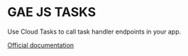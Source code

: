 # GAE JS TASKS

Use Cloud Tasks to call task handler endpoints in your app.

[Official documentation](https://mondo-mob.github.io/gae-js-docs/packages/gae-js-tasks.html)